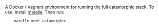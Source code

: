 A Docker / Vagrant environment for running the full catamorphic stack. To use, install [marelle](https://github.com/larsyencken/marelle). Then run:

		marelle meet catamorphic

